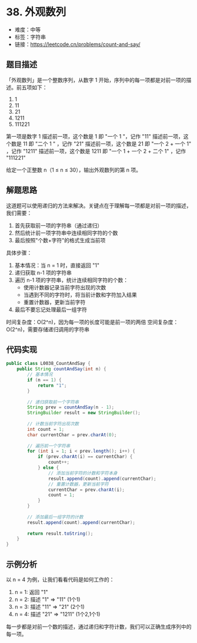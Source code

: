 # 38. 外观数列

- 难度：中等
- 标签：字符串
- 链接：https://leetcode.cn/problems/count-and-say/

## 题目描述

「外观数列」是一个整数序列，从数字 1 开始，序列中的每一项都是对前一项的描述。前五项如下：

1. 1
2. 11
3. 21
4. 1211
5. 111221

第一项是数字 1 
描述前一项，这个数是 1 即 "一个 1 "，记作 "11"
描述前一项，这个数是 11 即 "二个 1 " ，记作 "21"
描述前一项，这个数是 21 即 "一个 2 + 一个 1" ，记作 "1211"
描述前一项，这个数是 1211 即 "一个 1 + 一个 2 + 二个 1" ，记作 "111221"

给定一个正整数 n（1 ≤ n ≤ 30），输出外观数列的第 n 项。

## 解题思路

这道题可以使用递归的方法来解决。关键点在于理解每一项都是对前一项的描述，我们需要：

1. 首先获取前一项的字符串（通过递归）
2. 然后统计前一项字符串中连续相同字符的个数
3. 最后按照"个数+字符"的格式生成当前项

具体步骤：

1. 基本情况：当 n = 1 时，直接返回 "1"
2. 递归获取 n-1 项的字符串
3. 遍历 n-1 项的字符串，统计连续相同字符的个数：
   - 使用计数器记录当前字符出现的次数
   - 当遇到不同的字符时，将当前计数和字符加入结果
   - 重置计数器，更新当前字符
4. 最后不要忘记处理最后一组字符

时间复杂度：O(2^n)，因为每一项的长度可能是前一项的两倍
空间复杂度：O(2^n)，需要存储递归调用的字符串

## 代码实现

```java
public class L0038_CountAndSay {
    public String countAndSay(int n) {
        // 基本情况
        if (n == 1) {
            return "1";
        }
        
        // 递归获取前一个字符串
        String prev = countAndSay(n - 1);
        StringBuilder result = new StringBuilder();
        
        // 计数当前字符出现次数
        int count = 1;
        char currentChar = prev.charAt(0);
        
        // 遍历前一个字符串
        for (int i = 1; i < prev.length(); i++) {
            if (prev.charAt(i) == currentChar) {
                count++;
            } else {
                // 添加当前字符的计数和字符本身
                result.append(count).append(currentChar);
                // 重置计数器，更新当前字符
                currentChar = prev.charAt(i);
                count = 1;
            }
        }
        
        // 添加最后一组字符的计数
        result.append(count).append(currentChar);
        
        return result.toString();
    }
}
```

## 示例分析

以 n = 4 为例，让我们看看代码是如何工作的：

1. n = 1: 返回 "1"
2. n = 2: 描述 "1" => "11" (1个1)
3. n = 3: 描述 "11" => "21" (2个1)
4. n = 4: 描述 "21" => "1211" (1个2,1个1)

每一步都是对前一个数的描述，通过递归和字符计数，我们可以正确生成序列中的每一项。 